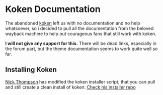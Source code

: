 # Koken Documentation

The abandoned [koken](http://koken.me) left us with no documentation and no help whatsoever, so i decided to pull all the documentation from the beloved wayback machine to help out courageous fans that still work with koken.

**I will not give any support for this.** There will be dead links, especially in the forum part, but the theme documentation seems to work quite well so far. 

## Installing Koken
[Nick Thompson](https://github.com/nickian/) has modified the koken installer script, that you can pull and still create a clean install of koken: [Check his installer repo](https://github.com/nickian/koken-installer)